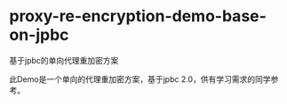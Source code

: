 # proxy-re-encryption-demo-base-on-jpbc
基于jpbc的单向代理重加密方案

此Demo是一个单向的代理重加密方案，基于jpbc 2.0，供有学习需求的同学参考。

